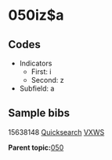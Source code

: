 # 050iz$a

## Codes

-   Indicators
    -   First: i
    -   Second: z
-   Subfield: a

## Sample bibs

15638148 [Quicksearch](https://search.library.yale.edu/catalog/15638148) [VXWS](http://prodorbis.library.yale.edu:7014/vxws/GetHoldingsService?bibId=15638148)

**Parent topic:**[050](../../tags/050/050.md)


